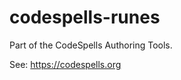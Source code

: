 codespells-runes
================

Part of the CodeSpells Authoring Tools.

See: https://codespells.org

